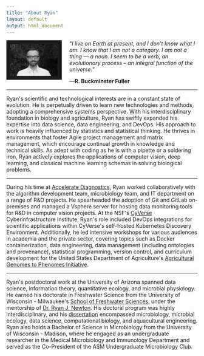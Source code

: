 ```yaml
---
title: "About Ryan"
layout: default
output: html_document
---
```



<img src="images/ryan.jpg" style="width:25%; border:10px solid; margin-right: 20px" align="left">


"*I live on Earth at present, and I don’t know what I am.*
*I know that I am not a category.*
*I am not a thing — a noun.*
*I seem to be a verb, an evolutionary process – an integral function of the universe.*"

**—R. Buckminster Fuller**

---

Ryan's scientific and technological interests are in a constant state of evolution. He is perpetually driven to learn new technologies and methods, adopting a comprehensive systems perspective. With his interdisciplinary foundation in biology and agriculture, Ryan has swiftly expanded his expertise into data science, data engineering, and DevOps. His approach to work is heavily influenced by statistics and statistical thinking. He thrives in environments that foster Agile project management and matrix management, which encourage continual growth in knowledge and technical skills. As adept with coding as he is with a pipette or a soldering iron, Ryan actively explores the applications of computer vision, deep learning, and classical machine learning schemas in solving biological problems.

---

During his time at [Accelerate Diagnostics](https://acceleratediagnostics.com/), Ryan worked collaboratively with the algorithm development team, microbiology team, and IT department on a range of R&D projects. He spearheaded the adoption of Git and GitLab on-premises and managed a Vsphere server for hosting data monitoring tools for R&D in computer vision projects. At the NSF's [CyVerse](https://www.cyverse.org/) Cyberinfrastructure Institute, Ryan's role included DevOps integrations for scientific applications within CyVerse's self-hosted Kubernetes Discovery Environment. Additionally, he led intensive workshops for various audiences in academia and the private sector, covering topics such as Docker containerization, data engineering, data management (including ontologies and provenance), statistical programming, version control, and curriculum development for the United States Department of Agriculture's [Agricultural Genomes to Phenomes Initiative](https://www.ag2pi.org/).

---

Ryan's postdoctoral work at the University of Arizona spanned data science, information theory, quantitative ecology, and microbial physiology. He earned his doctorate in Freshwater Science from the University of Wisconsin - Milwaukee's [School of Freshwater Sciences](https://uwm.edu/freshwater/), under the mentorship of [Dr. Ryan J. Newton](https://www.newtonlabuwm.org/). His doctoral program was highly interdisciplinary, and his [dissertation](https://dc.uwm.edu/cgi/viewcontent.cgi?article=2750&context=etd) encompassed microbiology, microbial ecology, data science, computational biology, and aquacultural engineering. Ryan also holds a Bachelor of Science in Microbiology from the University of Wisconsin - Madison, where he engaged as an undergraduate researcher in the Medical Microbiology and Immunology Department and served as the Co-President of the ASM Undergraduate Microbiology Club.
